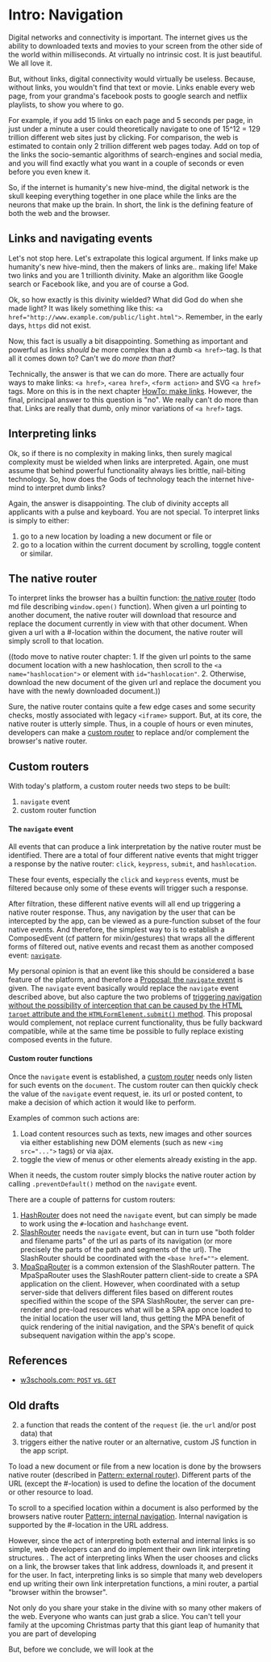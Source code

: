 # Intro: Navigation

Digital networks and connectivity is important. The internet gives us the ability to downloaded texts and movies to your screen from the other side of the world within milliseconds. At virtually no intrinsic cost. It is just beautiful. We all love it.

But, without links, digital connectivity would virtually be useless. Because, without links, you wouldn't find that text or movie. Links enable every web page, from your grandma's facebook posts to google search and netflix playlists, to show you where to go.

For example, if you add 15 links on each page and 5 seconds per page, in just under a minute a user could theoretically navigate to one of 15^12 = 129 trillion different web sites just by clicking. For comparison, the web is estimated to contain only 2 trillion different web pages today. Add on top of the links the socio-semantic algorithms of search-engines and social media, and you will find exactly what you want in a couple of seconds or even before you even knew it.

So, if the internet is humanity's new hive-mind, the digital network is the skull keeping everything together in one place while the links are the neurons that make up the brain. In short, the link is the defining feature of both the web and the browser.

## Links and navigating events

Let's not stop here. Let's extrapolate this logical argument. If links make up humanity's new hive-mind, then the makers of links are.. making life! Make two links and you are 1 trillionth divinity. Make an algorithm like Google search or Facebook like, and you are of course a God.

Ok, so how exactly is this divinity wielded? What did God do when she made light?
It was likely something like this: `<a href="http://www.example.com/public/light.html">`. Remember, in the early days, `https` did not exist.

Now, this fact is usually a bit disappointing. Something as important and powerful as links *should be* more complex than a dumb `<a href>`-tag. Is that all it comes down to? Can't we do *more than that*?

Technically, the answer is that we can do more. There are actually four ways to make links:
`<a href>`, `<area href>`, `<form action>` and SVG `<a href>` tags.
More on this is in the next chapter [HowTo: make links](HowTo_browse.md).
However, the final, principal answer to this question is "no". We really can't do more than that. Links are really that dumb, only minor variations of `<a href>` tags.

## Interpreting links

Ok, so if there is no complexity in making links, then surely magical complexity must be wielded when links are interpreted. Again, one must assume that behind powerful functionality always lies brittle, nail-biting technology. So, how does the Gods of technology teach the internet hive-mind to interpret dumb links?

Again, the answer is disappointing. The club of divinity accepts all applicants with a pulse and keyboard. You are not special. To interpret links is simply to either:
1. go to a new location by loading a new document or file or
2. go to a location within the current document by scrolling, toggle content or similar.

## The native router

To interpret links the browser has a builtin function: [the native router](HowTo_nativeRouter.md) (todo md file describing `window.open()` function). When given a url pointing to another document, the native router will download that resource and replace the document currently in view with that other document. When given a url with a #-location within the document, the native router will simply scroll to that location.

((todo move to native router chapter: 1. If the given url points to the same document location with a new hashlocation, then scroll to the `<a name="hashlocation">` or element with `id="hashlocation"`.
2. Otherwise, download the new document of the given url and replace the document you have with the newly downloaded document.))

Sure, the native router contains quite a few edge cases and some security checks, 
mostly associated with legacy `<iframe>` support. But, at its core, the native router is utterly simple. Thus, in a couple of hours or even minutes, developers can make a [custom router]() to replace and/or complement the browser's native router.

## Custom routers

With today's platform, a custom router needs two steps to be built:
1. `navigate` event
2. custom router function

#### The `navigate` event

All events that can produce a link interpretation by the native router must be identified. There are a total of four different native events that might trigger a response by the native router:
`click`, `keypress`, `submit`, and `hashlocation`.

These four events, especially the `click` and `keypress` events, must be filtered 
because only some of these events will trigger such a response.

After filtration, these different native events will all end up triggering a native router response. Thus, any navigation by the user that can be intercepted by the app, can be viewed as a pure-function subset of the four native events. And therefore, the simplest way to is to establish a ComposedEvent (cf pattern for mixin/gestures) that wraps all the different forms of filtered out, native events and recast them as another composed event: [`navigate`](Pattern_navigate.md).

My personal opinion is that an event like this should be considered a base feature of the platform, and therefore a [Proposal: the `navigate` event](Proposal_navigate.md) is given. The `navigate` event basically would replace the `navigate` event described above, but also capture the two problems of [triggering navigation without the possibility of interception that can be caused by the HTML `target` attribute and the `HTMLFormElement.submit()` method](Problem_submitTargetSubmarines.md). This proposal would complement, not replace current functionality, thus be fully backward compatible, while at the same time be possible to fully replace existing composed events in the future.

#### Custom router functions

Once the `navigate` event is established, a [custom router](Pattern_customRouter.md) needs only listen for such events on the `document`. The custom router can then quickly check the value of the `navigate` event request, ie. its url or posted content, to make a decision of which action it would like to perform.

Examples of common such actions are:
1. Load content resources such as texts, new images and other sources via either establishing new DOM elements (such as new `<img src="...">` tags) or via ajax.
2. toggle the view of menus or other elements already existing in the app.

When it needs, the custom router simply blocks the native router action by calling 
`.preventDefault()` method on the `navigate` event.

There are a couple of patterns for custom routers:
1. [HashRouter](Pattern_hashRouter.md) does not need the `navigate` event, but 
can simply be made to work using the `#`-location and `hashchange` event.
2. [SlashRouter](Pattern_slashRouter.md) needs the `navigate` event, but 
can in turn use "both folder and filename parts" of the url as parts of its navigation
(or more precisely the parts of the path and segments of the url). 
The SlashRouter should be coordinated with the `<base href="">` element.
3. [MpaSpaRouter](Pattern_MpaSpaRouter.md) is a common extension of the SlashRouter pattern. The MpaSpaRouter uses the SlashRouter pattern client-side to create a SPA application on the client. However, when coordinated with a setup server-side that delivers different files based on different routes specified within the scope of the SPA SlashRouter, the server can pre-render and pre-load resources what will be a SPA app once loaded to the initial location the user will land, thus getting the MPA benefit of quick rendering of the initial navigation, and the SPA's benefit of quick subsequent navigation within the app's scope.

## References

 * [w3schools.com: `POST` vs. `GET`](https://www.w3schools.com/tags/ref_httpmethods.asp)

## Old drafts

2. a function that reads the content of the `request` (ie. the `url` and/or post data) 
that
3. triggers either the native router or an alternative, custom JS function in the app script.

To load a new document or file from a new location is done by the browsers native router (described in [Pattern: external router]()).
Different parts of the URL (except the #-location) is used to define the location of the document or 
other resource to load. 

To scroll to a specified location within a document is also performed by the browsers native router [Pattern: internal navigation]().
Internal navigation is supported by the #-location in the URL address.

However, since the act of interpreting both external and internal links is so simple,
web developers can and do implement their own link interpreting structures.
. The act of interpreting links 
When the user chooses and clicks on a link, the browser takes that link address, downloads it, and
present it for the user. In fact, interpreting links is so simple that many web developers 
end up writing their own link interpretation functions, a mini router, a partial "browser within the browser".


Not only do you share your stake in the divine with so
many other makers of the web. Everyone who wants can just grab a slice.
You can't tell your family at the upcoming Christmas party that this giant leap of humanity
that you are part of developing 

But, before we conclude, we will look at the  